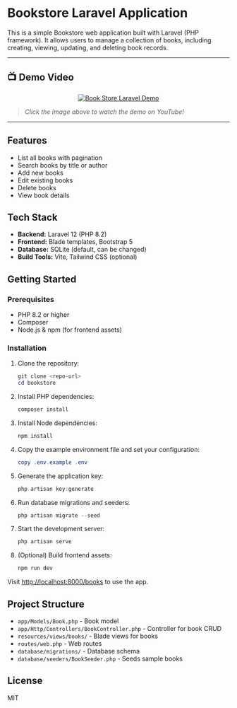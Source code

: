 # Bookstore Laravel Application

This is a simple Bookstore web application built with Laravel (PHP framework). It allows users to manage a collection of books, including creating, viewing, updating, and deleting book records.

---

## 📺 Demo Video

<div align="center">
  
[![Book Store Laravel Demo](https://github.com/noobdevsam/book-store-laravel-project/blob/master/resources/Screenshot2025-05-22.png)](https://youtu.be/q6frX2yFqKc)

</div>

> _Click the image above to watch the demo on YouTube!_


---

## Features
- List all books with pagination
- Search books by title or author
- Add new books
- Edit existing books
- Delete books
- View book details

## Tech Stack
- **Backend:** Laravel 12 (PHP 8.2)
- **Frontend:** Blade templates, Bootstrap 5
- **Database:** SQLite (default, can be changed)
- **Build Tools:** Vite, Tailwind CSS (optional)

## Getting Started

### Prerequisites
- PHP 8.2 or higher
- Composer
- Node.js & npm (for frontend assets)

### Installation
1. Clone the repository:
   ```powershell
   git clone <repo-url>
   cd bookstore
   ```
2. Install PHP dependencies:
   ```powershell
   composer install
   ```
3. Install Node dependencies:
   ```powershell
   npm install
   ```
4. Copy the example environment file and set your configuration:
   ```powershell
   copy .env.example .env
   ```
5. Generate the application key:
   ```powershell
   php artisan key:generate
   ```
6. Run database migrations and seeders:
   ```powershell
   php artisan migrate --seed
   ```
7. Start the development server:
   ```powershell
   php artisan serve
   ```
8. (Optional) Build frontend assets:
   ```powershell
   npm run dev
   ```

Visit [http://localhost:8000/books](http://localhost:8000/books) to use the app.

## Project Structure
- `app/Models/Book.php` - Book model
- `app/Http/Controllers/BookController.php` - Controller for book CRUD
- `resources/views/books/` - Blade views for books
- `routes/web.php` - Web routes
- `database/migrations/` - Database schema
- `database/seeders/BookSeeder.php` - Seeds sample books

## License
MIT
